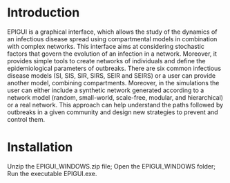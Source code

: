 Introduction
==================================
EPIGUI is a graphical interface, which allows the study of the dynamics of an infectious disease 
spread using compartmental models in combination with complex networks. This interface aims at 
considering stochastic factors that govern the evolution of an infection in a network. Moreover, 
it provides simple tools to create networks of individuals and define the epidemiological parameters
of outbreaks. There are six common infectious disease models (SI, SIS, SIR, SIRS, SEIR and SEIRS) or
a user can provide another model, combining compartments. Moreover, in the simulations the user can
either include a synthetic network generated according to a network model (random, small-world,
scale-free, modular, and hierarchical) or a real network. This approach can help understand the paths
followed by outbreaks in a given community and design new strategies to prevent and control them.


Installation
==================================
Unzip the EPIGUI_WINDOWS.zip file;
Open the EPIGUI_WINDOWS folder;
Run the executable EPIGUI.exe.

